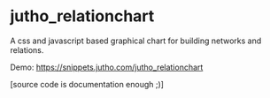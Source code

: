 # jutho_relationchart
A css and javascript based graphical chart for building networks and relations.

Demo: https://snippets.jutho.com/jutho_relationchart

[source code is documentation enough ;)]
